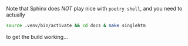Note that Sphinx does *NOT* play nice with `poetry shell`, and you need to actually

```sh
source .venv/bin/activate && cd docs & make singlehtm
```

to get the build working...
